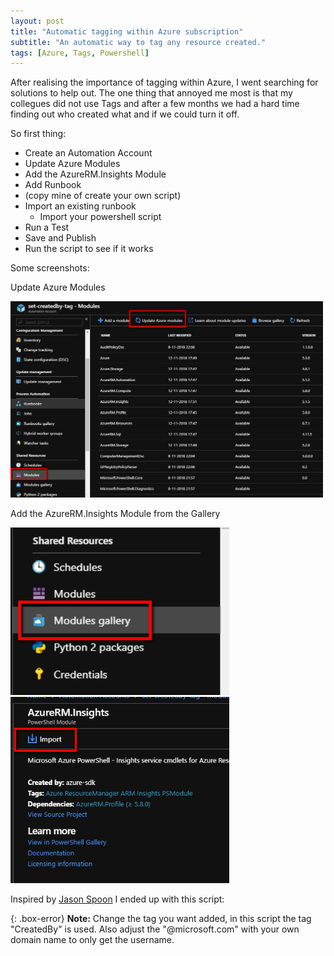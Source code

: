 ```yaml
---
layout: post
title: "Automatic tagging within Azure subscription"
subtitle: "An automatic way to tag any resource created."
tags: [Azure, Tags, Powershell]
---
```


After realising the importance of tagging within Azure, I went searching for solutions to help out.
The one thing that annoyed me most is that my collegues did not use Tags and after a few months we had a hard time finding out who created what and if we could turn it off. 

So first thing:
- Create an Automation Account
- Update Azure Modules
- Add the AzureRM.Insights Module
- Add Runbook
- (copy mine of create your own script)
- Import an existing runbook
  - Import your powershell script
- Run a Test
- Save and Publish 
- Run the script to see if it works

Some screenshots:

Update Azure Modules
<tr>
<td> <img src="/img/azure-modules-update.png" alt="azure-modules-update" style="width: 500px;"/> </td>
</tr>

Add the AzureRM.Insights Module from the Gallery
<tr>
<td> <img src="/img/azure-modules-gallery.png" alt="azure-modules-gallery" style="width: 350px;"/> </td>
<td> <img src="/img/azure-modules-import.png" alt="azure-modules-import" style="width: 350px;"/> </td>
</tr>

Inspired by [Jason Spoon](http://jasonpoon.ca/tagging-azure-resource-group-with-owners/) I ended up with this script:

{: .box-error}
**Note:** Change the tag you want added, in this script the tag "CreatedBy" is used.  Also adjust the "@microsoft.com" with your own domain name to only get the username.

<script src="https://gist.github.com/energetic-it/87ecbd1ffa428aed7abadc0d6d74b62d.js"></script>